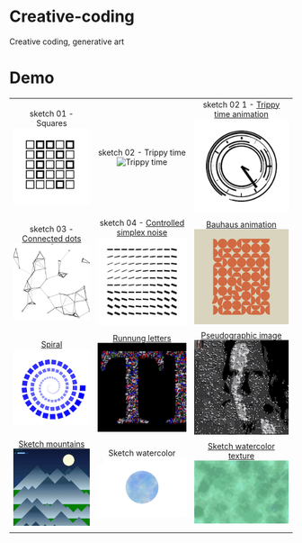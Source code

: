 # Creative-coding
Creative coding, generative art

# Demo
| | | |
|:-------------------------:|:-------------------------:|:-------------------------:|
|sketch 01 - Squares<br /> <img width="200" alt="Squares" src="https://github.com/pavel-ship-it/creative-coding/blob/master/preview/sketch-01.png"> | sketch 02 - Trippy time<br /> <img width="200" alt="Trippy time" src="https://github.com/pavel-ship-it/creative-coding/blob/master/preview/sketch-02.gif"> | sketch 02 1 - <a href="https://youtube.com/shorts/8dzQWFkS0dE?feature=share">Trippy time animation</a><br /> <img width="200" alt="Trippy Time animation" src="https://github.com/pavel-ship-it/creative-coding/blob/master/preview/sketch-02.1.gif">|
| sketch 03 - <a href="https://youtube.com/shorts/t4bPVoJ_PKI?feature=share">Connected dots</a><br /><img width="200" alt="Connected dots" src="https://github.com/pavel-ship-it/creative-coding/blob/master/preview/sketch-03.gif"> | sketch 04 - <a href="https://youtube.com/shorts/FI0EYWoyCSk?feature=share">Controlled simplex noise</a><br /> <img width="200" alt="Controlled simplex noise" src="https://github.com/pavel-ship-it/creative-coding/blob/master/preview/sketch-04.gif"> | <a href="https://youtube.com/shorts/kJGf68Xb_do?feature=share">Bauhaus animation</a><br /> <img width="200" alt="Bauhaus animation" src="https://github.com/pavel-ship-it/creative-coding/blob/master/preview/sketch-bauhaus.gif"> |
| <a href="https://youtube.com/shorts/7-IZX2ViNiM?feature=share">Spiral</a><br /> <img width="200" alt="Spiral" src="https://github.com/pavel-ship-it/creative-coding/blob/master/preview/sketch-spiral.gif">  | <a href="https://youtube.com/shorts/ydDQ_jVPtew?feature=share">Runnung letters</a><br /> <img width="200" alt="Running letters" src="https://github.com/pavel-ship-it/creative-coding/blob/master/preview/sketch-05.0.gif"> | <a href="https://youtube.com/shorts/LCRDs19YoYk?feature=share">Pseudographic image</a><br /> <img width="200" alt="Pseudographic image" src="https://github.com/pavel-ship-it/creative-coding/blob/master/preview/sketch-05.1.gif"> |
| <a href="https://youtube.com/shorts/SiUxzYMG0b0?feature=share">Sketch mountains</a><br /> <img width="200" alt="Mountains" src="https://github.com/pavel-ship-it/creative-coding/blob/master/preview/sketch-daynight.gif"> | Sketch watercolor<br /> <img width="200" alt="Watercolor" src="/preview/sketch-watercolor.png"> | <a href="https://youtube.com/shorts/PCKMWDku_hM?feature=share">Sketch watercolor texture</a><br /> <img width="200" alt="Watercolor texture" src="/preview/sketch-watercolor-texture.gif"> |
|   |   |   |
